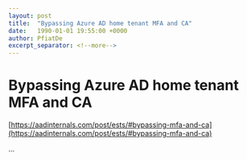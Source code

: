 ```yaml
---
layout: post
title:  "Bypassing Azure AD home tenant MFA and CA"
date:   1990-01-01 19:55:00 +0000
author: PfiatDe
excerpt_separator: <!--more-->
---
```


# Bypassing Azure AD home tenant MFA and CA

[https://aadinternals.com/post/ests/#bypassing-mfa-and-ca](https://aadinternals.com/post/ests/#bypassing-mfa-and-ca)

...
<!--more-->
